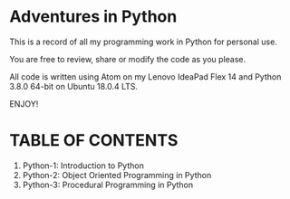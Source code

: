 Adventures in Python
====================

This is a record of all my programming work in Python for personal use.

You are free to review, share or modify the code as you please.

All code is written using Atom on my Lenovo IdeaPad Flex 14 and Python 3.8.0 64-bit on Ubuntu 18.0.4 LTS.

ENJOY!

TABLE OF CONTENTS
=================

1. Python-1: Introduction to Python
2. Python-2: Object Oriented Programming in Python
3. Python-3: Procedural Programming in Python


